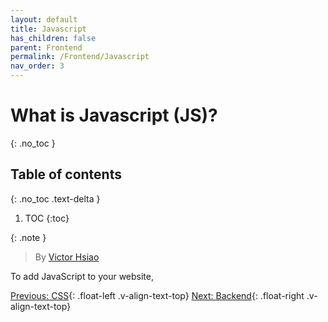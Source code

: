 ```yaml
---
layout: default
title: Javascript
has_children: false
parent: Frontend
permalink: /Frontend/Javascript
nav_order: 3
---
```


# What is Javascript (JS)?
{: .no_toc }

## Table of contents
{: .no_toc .text-delta }

1. TOC
{:toc}

{: .note }
> By [Victor Hsiao](https://www.linkedin.com/in/hsiaovictor/)

To add JavaScript to your website, 

[Previous: CSS](CSS){: .float-left .v-align-text-top}
[Next: Backend](../Backend){: .float-right .v-align-text-top}
